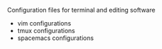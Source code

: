 Configuration files for terminal and editing software
- vim configurations
- tmux configurations
- spacemacs configurations
